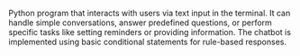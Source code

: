 Python program that interacts with users via text input in the terminal. It can handle simple conversations, answer predefined questions, or perform specific tasks like setting reminders or providing information. The chatbot is implemented using basic conditional statements for rule-based responses.